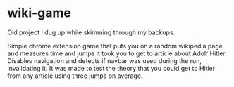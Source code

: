 # wiki-game

Old project I dug up while skimming through my backups.

Simple chrome extension game that puts you on a random wikipedia page and measures time and jumps it took you to get to article about Adolf Hitler.
Disables navigation and detects if navbar was used during the run, invalidating it.
It was made to test the theory that you could get to Hitler from any article using three jumps on average.
